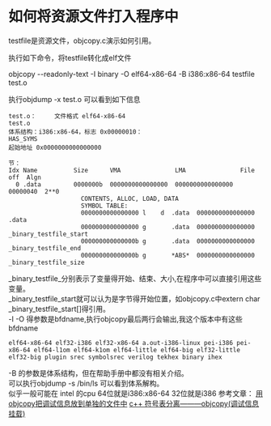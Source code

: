 # 如何将资源文件打入程序中

testfile是资源文件，objcopy.c演示如何引用。  

执行如下命令，将testfile转化成elf文件   

objcopy --readonly-text -I binary -O elf64-x86-64 -B i386:x86-64 testfile test.o

执行objdump -x test.o 可以看到如下信息  

```
test.o：     文件格式 elf64-x86-64
test.o
体系结构：i386:x86-64，标志 0x00000010：
HAS_SYMS
起始地址 0x0000000000000000

节：
Idx Name          Size      VMA               LMA               File off  Algn
  0 .data         0000000b  0000000000000000  0000000000000000  00000040  2**0
                    CONTENTS, ALLOC, LOAD, DATA
                    SYMBOL TABLE:
                    0000000000000000 l    d  .data  0000000000000000 .data
                    0000000000000000 g       .data  0000000000000000 _binary_testfile_start
                    000000000000000b g       .data  0000000000000000 _binary_testfile_end
                    000000000000000b g       *ABS*  0000000000000000 _binary_testfile_size

```
_binary_testfile_分别表示了变量得开始、结束、大小,在程序中可以直接引用这些变量。     
_binary_testfile_start就可以认为是字节得开始位置，如objcopy.c中extern char _binary_testfile_start[]得引用。    
-I -O 得参数是bfdname,执行objcopy最后两行会输出,我这个版本中有这些bfdname     
```
elf64-x86-64 elf32-i386 elf32-x86-64 a.out-i386-linux pei-i386 pei-x86-64 elf64-l1om elf64-k1om elf64-little elf64-big elf32-little elf32-big plugin srec symbolsrec verilog tekhex binary ihex
```
-B 的参数是体系结构，但在帮助手册中都没有相关介绍。      
可以执行objdump -s /bin/ls  可以看到体系解构。    
似乎一般可能在 intel 的cpu 64位就是i386:x86-64 32位就是i386
参考文章：
[用objcopy把调试信息放到单独的文件中](http://blog.csdn.net/someonea/article/details/3202409)
[c++ 符号表分离———objcopy(调试信息挂载)](http://blog.csdn.net/cyteven/article/details/13015511)
